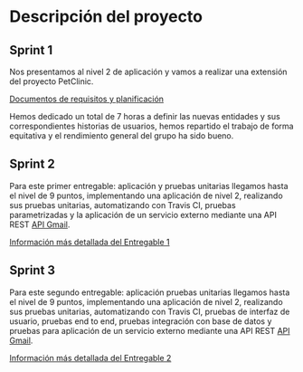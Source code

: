 # Descripción del proyecto
## Sprint 1

Nos presentamos al nivel 2 de aplicación y  vamos a realizar una extensión del proyecto PetClinic.

[Documentos de requisitos y planificación](https://drive.google.com/open?id=1I7Sp9fpjDJnDhFw3LQ-f3176KZw8yM0t)

Hemos dedicado un total de 7 horas a definir las nuevas entidades y sus correspondientes historias de usuarios, hemos repartido el trabajo
de forma equitativa y el rendimiento general del grupo ha sido bueno.

## Sprint 2

Para este primer entregable: aplicación y pruebas unitarias llegamos hasta el nivel de 9 puntos, implementando una aplicación de nivel
2, realizando sus pruebas unitarias, automatizando con Travis CI, pruebas parametrizadas y la aplicación de un servicio externo mediante una API REST [API Gmail](https://developers.google.com/gmail/api).

[Información más detallada del Entregable 1](https://github.com/DP2-G1-4/DP2-G1-4-D1/wiki/Entregable-1)

## Sprint 3

Para este segundo entregable: aplicación  pruebas unitarias llegamos hasta el nivel de 9 puntos, implementando una aplicación de nivel
2, realizando sus pruebas unitarias, automatizando con Travis CI, pruebas de interfaz de usuario, pruebas end to end, pruebas integración con base de datos y pruebas para aplicación de un servicio externo mediante una API REST [API Gmail](https://developers.google.com/gmail/api).

[Información más detallada del Entregable 2](https://github.com/DP2-G1-4/DP2-G1-4-D1/wiki/Entregable-2)


